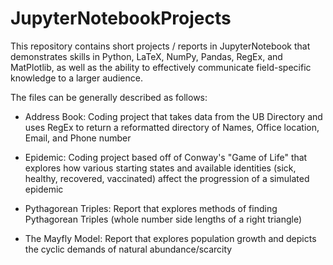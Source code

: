 # JupyterNotebookProjects
This repository contains short projects / reports in JupyterNotebook that demonstrates skills in Python, LaTeX, NumPy, Pandas, RegEx, and MatPlotlib, as well as the ability to effectively communicate field-specific knowledge to a larger audience. 

The files can be generally described as follows:
- Address Book: Coding project that takes data from the UB Directory and uses RegEx to return a reformatted directory of Names, Office location, Email, and Phone number

- Epidemic: Coding project based off of Conway's "Game of Life" that explores how various starting states and available identities (sick, healthy, recovered, vaccinated)
            affect the progression of a simulated epidemic

- Pythagorean Triples: Report that explores methods of finding Pythagorean Triples (whole number side lengths of a right triangle)

- The Mayfly Model: Report that explores population growth and depicts the cyclic demands of natural abundance/scarcity

